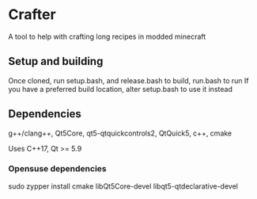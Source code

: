 # Crafter
A tool to help with crafting long recipes in modded minecraft

## Setup and building
Once cloned, run setup.bash, and release.bash to build, run.bash to run
If you have a preferred build location, alter setup.bash to use it instead

## Dependencies
g++/clang++, Qt5Core, qt5-qtquickcontrols2, QtQuick5, c++, cmake

Uses C++17, Qt >= 5.9

### Opensuse dependencies

sudo zypper install cmake libQt5Core-devel libqt5-qtdeclarative-devel
